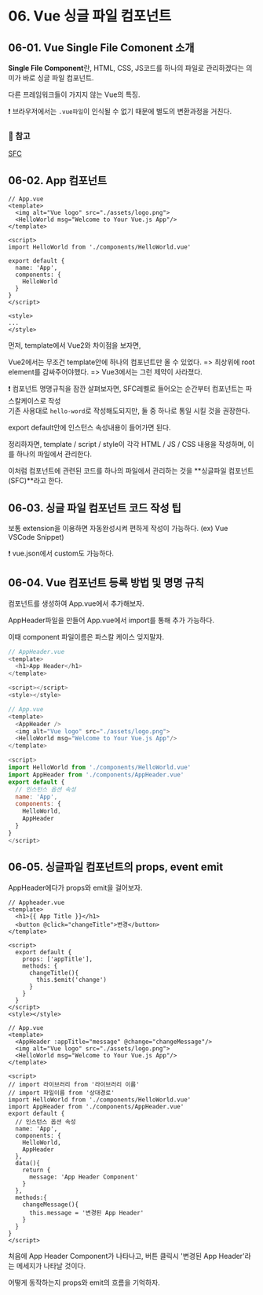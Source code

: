 # 06. Vue 싱글 파일 컴포넌트

## 06-01. Vue Single File Comonent 소개

**Single File Component**란, HTML, CSS, JS코드를 하나의 파일로 관리하겠다는 의미가 바로 싱글 파일 컴포넌트.

다른 프레임워크들이 가지지 않는 Vue의 특징.



❗ 브라우저에서는 `.vue파일`이 인식될 수 없기 때문에 별도의 변환과정을 거친다.



### 📘 참고

[SFC](https://joshua1988.github.io/vue-camp/vue/sfc.html)



## 06-02. App 컴포넌트

```vue
// App.vue
<template>
  <img alt="Vue logo" src="./assets/logo.png">
  <HelloWorld msg="Welcome to Your Vue.js App"/>
</template>

<script>
import HelloWorld from './components/HelloWorld.vue'

export default {
  name: 'App',
  components: {
    HelloWorld
  }
}
</script>

<style>
...
</style>

```

먼저, template에서 Vue2와 차이점을 보자면,

Vue2에서는 무조건 template안에 하나의 컴포넌트만 올 수 있었다. => 최상위에 root element를 감싸주어야했다. => Vue3에서는 그런 제약이 사라졌다.



❗ 컴포넌트 명명규칙을 잠깐 살펴보자면, SFC레벨로 들어오는 순간부터 컴포넌트는 파스칼케이스로 작성<br/>기존 사용대로 `hello-word`로 작성해도되지만, 둘 중 하나로 통일 시킬 것을 권장한다.



export default안에 인스턴스 속성내용이 들어가면 된다.

정리하자면, template / script / style이 각각 HTML / JS / CSS 내용을 작성하며, 이를 하나의 파일에서 관리한다.

이처럼 컴포넌트에 관련된 코드를 하나의 파일에서 관리하는 것을 **싱글파일 컴포넌트(SFC)**라고 한다.



## 06-03. 싱글 파일 컴포넌트 코드 작성 팁

보통 extension을 이용하면 자동완성시켜 편하게 작성이 가능하다. (ex) Vue VSCode Snippet)

❗ vue.json에서 custom도 가능하다.



## 06-04. Vue 컴포넌트 등록 방법 및 명명 규칙

컴포넌트를 생성하여 App.vue에서 추가해보자.

AppHeader파일을 만들어 App.vue에서 import를 통해 추가 가능하다.

이때 component 파일이름은 파스칼 케이스 잊지말자.

```javascript
// AppHeader.vue
<template>
  <h1>App Header</h1>
</template>

<script></script>
<style></style>
```

```javascript
// App.vue
<template>
  <AppHeader />
  <img alt="Vue logo" src="./assets/logo.png">
  <HelloWorld msg="Welcome to Your Vue.js App"/>
</template>

<script>
import HelloWorld from './components/HelloWorld.vue'
import AppHeader from './components/AppHeader.vue'
export default {
  // 인스턴스 옵션 속성
  name: 'App',
  components: {
    HelloWorld,
    AppHeader
  }
}
</script>
```





## 06-05. 싱글파일 컴포넌트의 props, event emit

AppHeader에다가 props와 emit을 걸어보자.

```vue
// Appheader.vue
<template>
  <h1>{{ App Title }}</h1>
  <button @click="changeTitle">변경</button>
</template>

<script>
  export default {
    props: ['appTitle'],
    methods: {
      changeTitle(){
        this.$emit('change')
      }
    }
  }
</script>
<style></style>
```

```vue
// App.vue
<template>
  <AppHeader :appTitle="message" @change="changeMessage"/>
  <img alt="Vue logo" src="./assets/logo.png">
  <HelloWorld msg="Welcome to Your Vue.js App"/>
</template>

<script>
// import 라이브러리 from '라이브러리 이름'
// import 파일이름 from '상대경로'
import HelloWorld from './components/HelloWorld.vue'
import AppHeader from './components/AppHeader.vue'
export default {
  // 인스턴스 옵션 속성
  name: 'App',
  components: {
    HelloWorld,
    AppHeader
  },
  data(){
    return {
      message: 'App Header Component'
    }
  },
  methods:{
    changeMessage(){
      this.message = '변경된 App Header'
    }
  }
}
</script>
```

처음에 App Header Component가 나타나고, 버튼 클릭시 '변경된 App Header'라는 메세지가 나타날 것이다.

어떻게 동작하는지 props와 emit의 흐름을 기억하자.